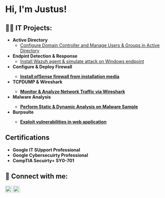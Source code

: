 <h1>Hi, I'm Justus! </h1>

<h2>👨‍💻 IT Projects:</h2>

- <b>Active Directory </b>
  - [Configure Domain Controller and Manage Users & Groups in Active Directory](https://github.com/fieldsjustus/ActiveDiretoryLab/tree/main)
- <b>Endpint Detection & Response </b>
  - [Install Wazuh agent & simulate attack on Windows endpoint](https://github.com/fieldsjustus/EDR/tree/main)
- <b> Configure & Deploy Firewall <b>
  - [Install pfSense firewall from installation media](https://github.com/fieldsjustus/FirewallConfiguration/tree/main)
- <b>TCPDUMP & Wireshark <b>
  - [Monitor & Analyze Network Traffic via Wireshark](https://github.com/fieldsjustus/TCP/tree/main)
- <b>Malware Analysis <b>
  - [Perform Static & Dynamic Analysis on Malware Sample](https://github.com/fieldsjustus/Malware-Analysis/blob/main/README.md)
- <b>Burpsuite <b>
  - [Exploit vulnerabilities in web application](https://github.com/fieldsjustus/BurpSuite/blob/main/README.md)
  
<h2> Certifications</h2>

- <b>Google IT SUpport Professional </b>
- <b>Google Cybersecuirty Professional </b>
- <b>CompTIA Secuirty+ SY0-701 </b>



<h2> 🤳 Connect with me:</h2>


[<img align="left" alt="JoshMadakor | LinkedIn" width="22px" src="https://cdn.jsdelivr.net/npm/simple-icons@v3/icons/linkedin.svg" />][linkedin]
[<img align="left" alt="JoshMadakor | Instagram" width="22px" src="https://cdn.jsdelivr.net/npm/simple-icons@v3/icons/instagram.svg" />][instagram]



[instagram]: https://www.instagram.com/justy000.1?igsh=Z3pidXRvbGwwajlh&utm_source=qr
[linkedin]: https://www.linkedin.com/in/justus-fields-95164a135/

<!--
**joshmadakor1/joshmadakor1** is a ✨ _special_ ✨ repository because its `README.md` (this file) appears on your GitHub profile.

Here are some ideas to get you started:

- 🔭 I’m currently working on ...
- 🌱 I’m currently learning ...
- 👯 I’m looking to collaborate on ...
- 🤔 I’m looking for help with ...
- 💬 Ask me about ...
- 📫 How to reach me: ...
- 😄 Pronouns: ...
- ⚡ Fun fact: ...
-->
